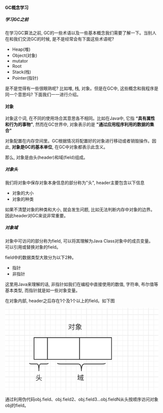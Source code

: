 #### GC概念学习

##### 学习GC之前
在学习GC算法之前, GC的一些术语以及一些基本概念我们需要了解一下。当别人在和我们交流GC的时候, 是不是经常会有下面这些术语呢?

* Heap(堆)
* Object(对象)
* mutator
* Root
* Stack(栈)
* Pointer(指针)

是不是觉得有一些很眼熟呢? 比如堆, 栈, 对象。但是在GC中, 这些概念和我程序是同一个意思吗? 下面我们一一进行介绍。


#### 对象
对象这个词, 在不同的使用场合其意思各不相同。比如在Java中, 它指
**“具有属性和行为的事物”**, 然而在GC世界中, 对象表示的是
**"通过应用程序利用的数据的集合"**

对象配置在内存空间里。GC根据情况将配置好的对象进行移动或者销毁操作。因此,
**对象是GC的基本单位**, 在GC中对象都表示此含义。

那么, 对象是由头(header)和域(field)组成。

##### 对象头
我们将对象中保存对象本身信息的部分称为"头", header主要包含以下信息
* 对象的大小
* 对象的种类

如果不清楚对象的种类和大小, 就会发生问题, 比如无法判断内存中对象的边界。因此header对GC来说非常重要。

##### 对象域
对象中可访问的部分称为field, 可以将其理解为Java Class对象中的成员变量。
可以引用或替换对象的field。

field中的数据类型大致分为以下2种。
* 指针
* 非指针

这里用Java来理解的话, 非指针如我们在编程中直接使用的数值, 字符串, 布尔值等基本类型, 而指针就是如一些对象变量。


在对象内部, header之后存在1个及1个以上的field。如下图

![1-1](https://github.com/basebase/img_server/blob/master/GC/01/GC01.png?raw=true)

通过利用伪代码obj.field、obj.field2、obj.field3...obj.fieldN从头按顺序访问对象obj的field。
